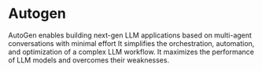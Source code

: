 # Autogen

AutoGen enables building next-gen LLM applications based on multi-agent conversations with minimal effort
It simplifies the orchestration, automation, and optimization of a complex LLM workflow.
It maximizes the performance of LLM models and overcomes their weaknesses.
